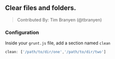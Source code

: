 ## Clear files and folders.
> Contributed By: Tim Branyen (@tbranyen)

### Configuration

Inside your `grunt.js` file, add a section named `clean`

``` javascript
clean: ['/path/to/dir/one','/path/to/dir/two']
```

